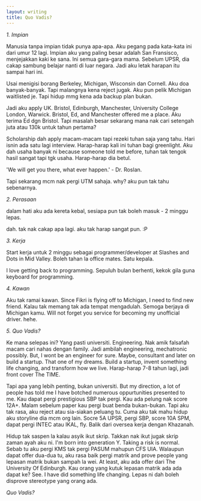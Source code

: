 ```yaml
---
layout: writing
title: Quo Vadis?
---
```


*1. Impian*

Manusia tanpa impian tidak punya apa-apa. Aku pegang pada kata-kata ini dari umur 12 lagi. Impian aku yang paling besar adalah San Fransisco, menjejakkan kaki ke sana. Ini semua gara-gara mama. Sebelum UPSR, dia cakap sambung belajar nanti di luar negara. Jadi aku letak harapan itu sampai hari ini.

Usai menigisi borang Berkeley, Michigan, Wisconsin dan Cornell. Aku doa banyak-banyak. Tapi malangnya kena reject jugak. Aku pun pelik Michigan waitlisted je. Tapi hidup mmg kena ada backup plan bukan.

Jadi aku apply UK. Bristol, Edinburgh, Manchester, University College London, Warwick. Bristol, Ed, and Manchester offered me a place. Aku terima Ed dgn Bristol. Tapi masalah besar sekarang mana nak cari setengah juta atau 130k untuk tahun pertama?

Scholarship dah apply macam-macam tapi rezeki tuhan saja yang tahu. Hari isnin ada satu lagi interview. Harap-harap kali ini tuhan bagi greenlight. Aku dah usaha banyak ni because someone told me before, tuhan tak tengok hasil sangat tapi tgk usaha. Harap-harap dia betul.

'We will get you there, what ever happen.' - Dr. Roslan.

Tapi sekarang mcm nak pergi UTM sahaja. why? aku pun tak tahu sebenarnya.

*2. Perasaan*

dalam hati aku ada kereta kebal, sesiapa pun tak boleh masuk - 2 minggu lepas.

dah. tak nak cakap apa lagi. aku tak harap sangat pun. :P

*3. Kerja*

Start kerja untuk 2 minggu sebagai programmer/developer at Slashes and Dots in Mid Valley. Boleh tahan la office mates. Satu kepala.

I love getting back to programming. Sepuluh bulan berhenti, kekok gila guna keyboard for programming.

*4. Kawan*

Aku tak ramai kawan. Since Fikri is flying off to Michigan, I need to find new friend. Kalau tak memang tak ada tempat mengadulah. Semoga berjaya di Michigan kamu. Will not forget you service for becoming my unofficial driver. hehe.

*5. Quo Vadis?*

Ke mana selepas ini? Yang pasti universiti. Engineering. Nak amik falsafah macam cari nahas dengan family. Jadi ambilah engineering, mechatronic possibly. But, I wont be an engineer for sure. Maybe, consultant and later on build a startup. That one of my dreams. Build a startup, invent something life changing, and transform how we live. Harap-harap 7-8 tahun lagi, jadi front cover The TIME.

Tapi apa yang lebih penting, bukan universiti. But my direction, a lot of people has told me I have botched numerous oppurtunities presented to me. Kau dapat pergi prestigious SBP tak pergi. Kau ada pelung nak score 12A+. Malam sebelum paper kau pergi buat benda bukan-bukan. Tapi aku tak rasa, aku reject atau sia-siakan peluang tu. Cuma aku tak mahu hidup aku storyline dia mcm org lain. Socre 5A UPSR, pergi SBP, score 10A SPM, dapat pergi INTEC atau IKAL, fly. Balik dari oversea kerja dengan Khazanah.

Hidup tak saspen la kalau asyik ikut skrip. Takkan nak ikut jugak skrip zaman ayah aku ni. I'm born into generation Y. Taking a risk is normal. Sebab tu aku  pergi KMS tak pergi PASUM mahupun CFS UIA. Walaupun dapat offer dua-dua tu, aku rasa baik pergi matrik and prove people yang lepasan matrik bukan sampah la wei. At least, aku ada offer dari The University Of Edinburgh. Kau orang yang kutuk lepasan matrik ada ada dapat ke? See. I have did something life changing. Lepas ni dah boleh disprove stereotype yang orang ada.

_Quo Vadis?_